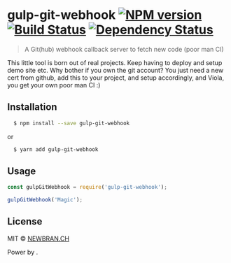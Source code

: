 # gulp-git-webhook [![NPM version][npm-image]][npm-url] [![Build Status][travis-image]][travis-url] [![Dependency Status][daviddm-image]][daviddm-url]
> A Git(hub) webhook callback server to fetch new code (poor man CI)

This little tool is born out of real projects. Keep having to deploy and setup demo site etc. Why bother if you own the git account?
You just need a new cert from github, add this to your project, and setup accordingly, and Viola, you get your own poor man CI :)

## Installation

```sh
  $ npm install --save gulp-git-webhook
```

or

```sh
  $ yarn add gulp-git-webhook
```

## Usage

```js
const gulpGitWebhook = require('gulp-git-webhook');

gulpGitWebhook('Magic');
```
## License

MIT © [NEWBRAN.CH](joelchu.com)


[npm-image]: https://badge.fury.io/js/gulp-git-webhook.svg
[npm-url]: https://npmjs.org/package/gulp-git-webhook
[travis-image]: https://travis-ci.org/NewbranLtd/gulp-git-webhook.svg?branch=master
[travis-url]: https://travis-ci.org/NewbranLtd/gulp-git-webhook
[daviddm-image]: https://david-dm.org/NewbranLtd/gulp-git-webhook.svg?theme=shields.io
[daviddm-url]: https://david-dm.org/NewbranLtd/gulp-git-webhook

Power by [](https://github.com/NewbranLTD/undefined).
